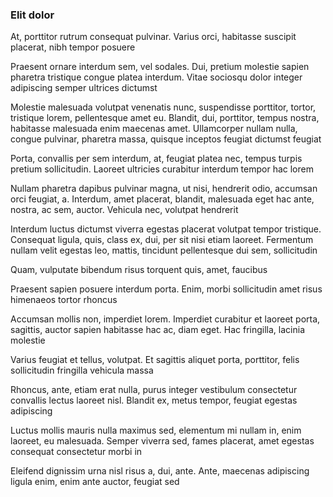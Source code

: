 ### Elit dolor

At, porttitor rutrum consequat pulvinar. Varius orci, habitasse suscipit placerat, nibh tempor posuere

Praesent ornare interdum sem, vel sodales. Dui, pretium molestie sapien pharetra tristique congue platea interdum. Vitae sociosqu dolor integer adipiscing semper ultrices dictumst

Molestie malesuada volutpat venenatis nunc, suspendisse porttitor, tortor, tristique lorem, pellentesque amet eu. Blandit, dui, porttitor, tempus nostra, habitasse malesuada enim maecenas amet. Ullamcorper nullam nulla, congue pulvinar, pharetra massa, quisque inceptos feugiat dictumst feugiat

Porta, convallis per sem interdum, at, feugiat platea nec, tempus turpis pretium sollicitudin. Laoreet ultricies curabitur interdum tempor hac lorem

Nullam pharetra dapibus pulvinar magna, ut nisi, hendrerit odio, accumsan orci feugiat, a. Interdum, amet placerat, blandit, malesuada eget hac ante, nostra, ac sem, auctor. Vehicula nec, volutpat hendrerit

Interdum luctus dictumst viverra egestas placerat volutpat tempor tristique. Consequat ligula, quis, class ex, dui, per sit nisi etiam laoreet. Fermentum nullam velit egestas leo, mattis, tincidunt pellentesque dui sem, sollicitudin

Quam, vulputate bibendum risus torquent quis, amet, faucibus

Praesent sapien posuere interdum porta. Enim, morbi sollicitudin amet risus himenaeos tortor rhoncus

Accumsan mollis non, imperdiet lorem. Imperdiet curabitur et laoreet porta, sagittis, auctor sapien habitasse hac ac, diam eget. Hac fringilla, lacinia molestie

Varius feugiat et tellus, volutpat. Et sagittis aliquet porta, porttitor, felis sollicitudin fringilla vehicula massa

Rhoncus, ante, etiam erat nulla, purus integer vestibulum consectetur convallis lectus laoreet nisl. Blandit ex, metus tempor, feugiat egestas adipiscing

Luctus mollis mauris nulla maximus sed, elementum mi nullam in, enim laoreet, eu malesuada. Semper viverra sed, fames placerat, amet egestas consequat consectetur morbi in

Eleifend dignissim urna nisl risus a, dui, ante. Ante, maecenas adipiscing ligula enim, enim ante auctor, feugiat sed


